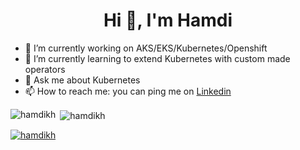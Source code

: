 <!--
**hamdikh/hamdikh** is a ✨ _special_ ✨ repository because its `README.md` (this file) appears on your GitHub profile.

- 😄 Pronouns: ...
- ⚡ Fun fact: ...
- 👯 I’m looking to collaborate on ...
- 🤔 I’m looking for help with ...
-->

<h1 align="center">Hi 👋, I'm Hamdi</h1>

- 🔭 I’m currently working on AKS/EKS/Kubernetes/Openshift
- 🌱 I’m currently learning to extend Kubernetes with custom made operators
- 💬 Ask me about Kubernetes
- 📫 How to reach me: you can ping me on <a href="https://www.linkedin.com/in/hamdi-khelil" target="blank">Linkedin</a>

<p><img align="left" src="https://github-readme-stats.vercel.app/api/top-langs?username=hamdikh&show_icons=true&locale=en&layout=compact" alt="hamdikh" /></p>

<p>&nbsp;<img align="center" src="https://github-readme-stats.vercel.app/api?username=hamdikh&show_icons=true&locale=en" alt="hamdikh" /></p>

<p align="left"> <a href="https://github.com/ryo-ma/github-profile-trophy"><img src="https://github-profile-trophy.vercel.app/?username=hamdikh" alt="hamdikh" /></a> </p>
